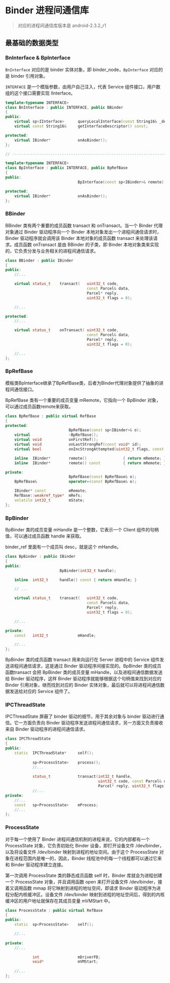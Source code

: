 # Binder 进程间通信库

> 对应的进程间通信库版本是 android-2.3.2_r1

## 最基础的数据类型

### BnInterface & BpInterface

`BnInterface` 对应的是 binder 实体对象，即 binder_node，`BpInterface` 对应的是 binder 引用对象。

`INTERFACE` 是一个模版参数，由用户自己注入，代表 Service 组件接口，用户数组的这个接口需要实现 IInterface。

```cpp
template<typename INTERFACE>
class BnInterface : public INTERFACE, public BBinder
{
public:
    virtual sp<IInterface>      queryLocalInterface(const String16& _descriptor);
    virtual const String16&     getInterfaceDescriptor() const;

protected:
    virtual IBinder*            onAsBinder();
};

// ----------------------------------------------------------------------

template<typename INTERFACE>
class BpInterface : public INTERFACE, public BpRefBase
{
public:
                                BpInterface(const sp<IBinder>& remote);

protected:
    virtual IBinder*            onAsBinder();
};
```

### BBinder

BBinder 类有两个重要的成员函数 transact 和 onTransact。当一个 Binder 代理对象通过 Binder 驱动程序向一个 Binder 本地对象发出一个进程间通信请求时，Binder 驱动程序就会调用该 Binder 本地对象的成员函数 transact 来处理该请求。成员函数 onTransact 是由 BBinder 的子类，即 Binder 本地对象类来实现的，它负责分发与业务相关的进程间通信请求。

```cpp
class BBinder : public IBinder
{
public:
    //...

    virtual status_t    transact(   uint32_t code,
                                    const Parcel& data,
                                    Parcel* reply,
                                    uint32_t flags = 0);

    //...

protected:
    //...

    virtual status_t    onTransact( uint32_t code,
                                    const Parcel& data,
                                    Parcel* reply,
                                    uint32_t flags = 0);

    //...
};
```

### BpRefBase

模板类BpInterface继承了BpRefBase类，后者为Binder代理对象提供了抽象的进程间通信接口。

BpRefBase 类有一个重要的成员变量 mRemote，它指向一个 BpBinder 对象，可以通过成员函数remote来获取。

```cpp
class BpRefBase : public virtual RefBase
{
protected:
                            BpRefBase(const sp<IBinder>& o);
    virtual                 ~BpRefBase();
    virtual void            onFirstRef();
    virtual void            onLastStrongRef(const void* id);
    virtual bool            onIncStrongAttempted(uint32_t flags, const void* id);

    inline  IBinder*        remote()                { return mRemote; }
    inline  IBinder*        remote() const          { return mRemote; }

private:
                            BpRefBase(const BpRefBase& o);
    BpRefBase&              operator=(const BpRefBase& o);

    IBinder* const          mRemote;
    RefBase::weakref_type*  mRefs;
    volatile int32_t        mState;
};
```

### BpBinder

BpBinder 类的成员变量 mHandle 是一个整数，它表示一个 Client 组件的句柄值，可以通过成员函数 handle 来获取。

binder_ref 里面有一个成员叫 desc，就是这个 mHandle。

```cpp
class BpBinder : public IBinder
{
public:
                        BpBinder(int32_t handle);

    inline  int32_t     handle() const { return mHandle; }

    // ...

    virtual status_t    transact(   uint32_t code,
                                    const Parcel& data,
                                    Parcel* reply,
                                    uint32_t flags = 0);

    //...

private:
    const   int32_t             mHandle;

    //...
};
```

BpBinder 类的成员函数 transact 用来向运行在 Server 进程中的 Service 组件发送进程间通信请求，这是通过 Binder 驱动程序间接实现的。BpBinder 类的成员函数transact 会把 BpBinder 类的成员变量 mHandle，以及进程间通信数据发送给 Binder 驱动程序，这样 Binder 驱动程序就能够根据这个句柄值来找到对应的 Binder 引用对象，继而找到对应的 Binder 实体对象，最后就可以将进程间通信数据发送给对应的 Service 组件了。


### IPCThreadState

IPCThreadState 屏蔽了 binder 驱动的细节，用于其余对象与 binder 驱动进行通信。它一方面负责向 Binder 驱动程序发送进程间通信请求，另一方面又负责接收来自 Binder 驱动程序的进程间通信请求。
```cpp
class IPCThreadState
{
public:
    static  IPCThreadState*     self();
    
            sp<ProcessState>    process();
            //...
            
            status_t            transact(int32_t handle,
                                         uint32_t code, const Parcel& data,
                                         Parcel* reply, uint32_t flags);
            //...
private: 
    //...
    const   sp<ProcessState>    mProcess;
    //...
};
```

### ProcessState

对于每一个使用了 Binder 进程间通信机制的进程来说，它的内部都有一个 ProcessState 对象，它负责初始化 Binder 设备，即打开设备文件 /dev/binder，以及将设备文件 /dev/binder 映射到进程的地址空间。由于这个 ProcessState 对象在进程范围内是唯一的，因此，Binder 线程池中的每一个线程都可以通过它来和 Binder 驱动程序建立连接。

第一次调用 ProcessState 类的静态成员函数 self 时，Binder 库就会为进程创建一个 ProcessState 对象，并且调用函数 open 来打开设备文件 /dev/binder，接着又调用函数 mmap 将它映射到进程的地址空间，即请求 Binder 驱动程序为进程分配内核缓冲区。设备文件 /dev/binder 映射到进程的地址空间后，得到的内核缓冲区的用户地址就保存在其成员变量 mVMStart 中。

```cpp
class ProcessState : public virtual RefBase
{
public:
    static  sp<ProcessState>    self();

    //...
            
private:
    //...

            int                 mDriverFD;
            void*               mVMStart;
            
    //...
};
```

